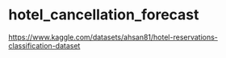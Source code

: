 # hotel_cancellation_forecast

https://www.kaggle.com/datasets/ahsan81/hotel-reservations-classification-dataset